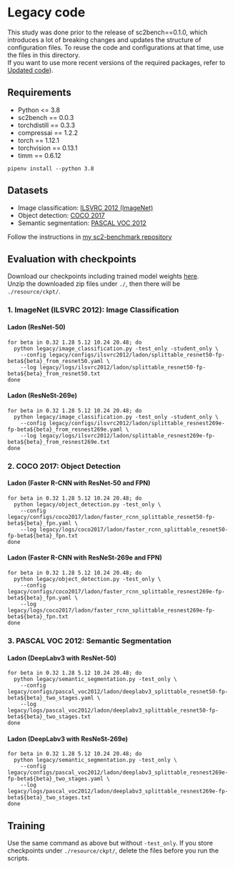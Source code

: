 # Legacy code
This study was done prior to the release of sc2bench==0.1.0, which introduces a lot of breaking changes and updates the structure of configuration files.
To reuse the code and configurations at that time, use the files in this directory.  
If you want to use more recent versions of the required packages, refer to [Updated code](../#updated-code)).

## Requirements 
- Python <= 3.8
- sc2bench == 0.0.3
- torchdistill == 0.3.3
- compressai == 1.2.2
- torch == 1.12.1
- torchvision == 0.13.1
- timm == 0.6.12

```shell
pipenv install --python 3.8
```

## Datasets
- Image classification: [ILSVRC 2012 (ImageNet)](https://www.image-net.org/challenges/LSVRC/2012/)
- Object detection: [COCO 2017](https://cocodataset.org/#detection-2017)
- Semantic segmentation: [PASCAL VOC 2012](http://host.robots.ox.ac.uk/pascal/VOC/voc2012/)

Follow the instructions in [my sc2-benchmark repository](https://github.com/yoshitomo-matsubara/sc2-benchmark/tree/main/script#datasets)

## Evaluation with checkpoints

Download our checkpoints including trained model weights [here](https://github.com/yoshitomo-matsubara/ladon-multi-task-sc2/releases/tag/wacv2025).  
Unzip the downloaded zip files under `./`, then there will be `./resource/ckpt/`.

### 1. ImageNet (ILSVRC 2012): Image Classification

#### Ladon (ResNet-50) 
```shell
for beta in 0.32 1.28 5.12 10.24 20.48; do
  python legacy/image_classification.py -test_only -student_only \
    --config legacy/configs/ilsvrc2012/ladon/splittable_resnet50-fp-beta${beta}_from_resnet50.yaml \
    --log legacy/logs/ilsvrc2012/ladon/splittable_resnet50-fp-beta${beta}_from_resnet50.txt
done
```

#### Ladon (ResNeSt-269e) 
```shell
for beta in 0.32 1.28 5.12 10.24 20.48; do
  python legacy/image_classification.py -test_only -student_only \
    --config legacy/configs/ilsvrc2012/ladon/splittable_resnest269e-fp-beta${beta}_from_resnest269e.yaml \
    --log legacy/logs/ilsvrc2012/ladon/splittable_resnest269e-fp-beta${beta}_from_resnest269e.txt
done
```

### 2. COCO 2017: Object Detection
#### Ladon (Faster R-CNN with ResNet-50 and FPN) 
```shell
for beta in 0.32 1.28 5.12 10.24 20.48; do
  python legacy/object_detection.py -test_only \
    --config legacy/configs/coco2017/ladon/faster_rcnn_splittable_resnet50-fp-beta${beta}_fpn.yaml \
    --log legacy/logs/coco2017/ladon/faster_rcnn_splittable_resnet50-fp-beta${beta}_fpn.txt
done
```

#### Ladon (Faster R-CNN with ResNeSt-269e and FPN) 
```shell
for beta in 0.32 1.28 5.12 10.24 20.48; do
  python legacy/object_detection.py -test_only \
    --config legacy/configs/coco2017/ladon/faster_rcnn_splittable_resnest269e-fp-beta${beta}_fpn.yaml \
    --log legacy/logs/coco2017/ladon/faster_rcnn_splittable_resnest269e-fp-beta${beta}_fpn.txt
done
```

### 3. PASCAL VOC 2012: Semantic Segmentation
#### Ladon (DeepLabv3 with ResNet-50) 
```shell
for beta in 0.32 1.28 5.12 10.24 20.48; do
  python legacy/semantic_segmentation.py -test_only \
    --config legacy/configs/pascal_voc2012/ladon/deeplabv3_splittable_resnet50-fp-beta${beta}_two_stages.yaml \
    --log legacy/logs/pascal_voc2012/ladon/deeplabv3_splittable_resnet50-fp-beta${beta}_two_stages.txt
done
```

#### Ladon (DeepLabv3 with ResNeSt-269e) 
```shell
for beta in 0.32 1.28 5.12 10.24 20.48; do
  python legacy/semantic_segmentation.py -test_only \
    --config legacy/configs/pascal_voc2012/ladon/deeplabv3_splittable_resnest269e-fp-beta${beta}_two_stages.yaml \
    --log legacy/logs/pascal_voc2012/ladon/deeplabv3_splittable_resnest269e-fp-beta${beta}_two_stages.txt
done
```

## Training

Use the same command as above but without `-test_only`.
If you store checkpoints under `./resource/ckpt/`, delete the files before you run the scripts.
